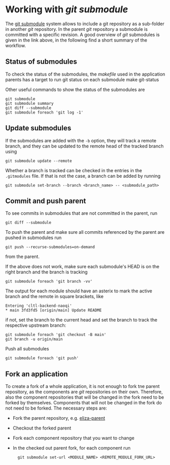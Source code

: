 # Working with _git submodule_

The [git submodule](https://git-scm.com/book/en/v2/Git-Tools-Submodules) system allows to include a git repository as a
sub-folder in another *git* repository. In the parent *git* repository a submodule is committed with a specific revision.
A good overview of *git* submodules is given in the link above, in the following find a short summary of the workflow.

## Status of submodules 

To check the status of the submodules, the *makefile* used in the application parents has a target to run git status on
each submodule
    make git-status

Other useful commands to show the status of the submodules are

    git submodule
    git submodule summary
    git diff --submodule
    git submodule foreach 'git log -1'

## Update submodules

If the submodules are added with the `-b` option, they will track a remote branch, and they can be updated to the remote
head of the tracked branch using

    git submodule update --remote

Whether a branch is tracked can be checked in the entries in the `.gitmodules` file. If that is not the case, a branch
can be added by running 

    git submodule set-branch --branch <branch_name> -- <submodule_path>

## Commit and push parent

To see commits in submodules that are not committed in the parent, run

    git diff --submodule

To push the parent and make sure all commits referenced by the parent are pushed in submodules run  

    git push --recurse-submodules=on-demand

from the parent.

If the above does not work, make sure each submodule's HEAD is on the right branch and the branch is tracking

    git submodule foreach 'git branch -vv'

The output for each module should have an asterix to mark the active branch and
the remote in square brackets, like

    Entering 'cltl-backend-naoqi'
    * main 3fd3fd5 [origin/main] Update README

if not, set the branch to the current head and set the branch to track the
respective upstream branch:

    git submodule foreach 'git checkout -B main'
    git branch -u origin/main

Push all submodules

    git submodule foreach 'git push'


## Fork an application

To create a fork of a whole application, it is not enough to fork tne parent repository, as the components
are *git* repositories on their own. Therefore, also the component repositories that will be changed in the
fork need to be forked by themselves. Components that will not be changed in the fork do not need to be forked.
The necessary steps are:

* Fork the parent repository, e.g. [eliza-parent](https://github.com/leolani/eliza-parent)
* Checkout the forked parent
* Fork each component repository that you want to change
* In the checked out parent fork, for each component run
  
        git submodule set-url <MODULE_NAME> <REMOTE_MODULE_FORK_URL>
 